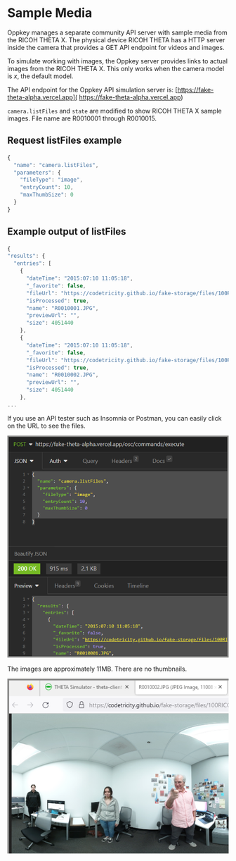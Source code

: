 # Sample Media

Oppkey manages a separate community API server with sample media
from the RICOH THETA X. The physical device RICOH THETA has a HTTP server
inside the camera that provides a GET API endpoint for videos and images.

To simulate working with images, the Oppkey server provides links
to actual images from the RICOH THETA X. This only works when the camera
model is _x_, the default model.

The API endpoint for the Oppkey API simulation server is: [https://fake-theta-alpha.vercel.app]( https://fake-theta-alpha.vercel.app)

`camera.listFiles` and `state` are modified to show RICOH THETA X sample images. File name are R0010001 through R0010015.

## Request listFiles example

```javascript
{
  "name": "camera.listFiles", 
  "parameters": {
    "fileType": "image",
    "entryCount": 10,
    "maxThumbSize": 0
  }
}
```

## Example output of listFiles

```javascript
{
"results": {
  "entries": [
    {
      "dateTime": "2015:07:10 11:05:18",
      "_favorite": false,
      "fileUrl": "https://codetricity.github.io/fake-storage/files/100RICOH/R0010001.JPG",
      "isProcessed": true,
      "name": "R0010001.JPG",
      "previewUrl": "",
      "size": 4051440
    },
    {
      "dateTime": "2015:07:10 11:05:18",
      "_favorite": false,
      "fileUrl": "https://codetricity.github.io/fake-storage/files/100RICOH/R0010002.JPG",
      "isProcessed": true,
      "name": "R0010002.JPG",
      "previewUrl": "",
      "size": 4051440
    },
...
```

If you use an API tester such as Insomnia or Postman, you can easily
click on the URL to see the files.

![fake-theta list files](../images/fake_theta/fake-server-list-files.png)

The images are approximately 11MB.  There are no thumbnails.

![show image](../images/fake_theta/show_image.png)
